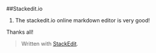 ##Stackedit.io

1. The stackedit.io online markdown editor is very good!

Thanks all!


> Written with [StackEdit](https://stackedit.io/).
<!--stackedit_data:
eyJoaXN0b3J5IjpbLTE2ODE0NzY2ODddfQ==
-->
